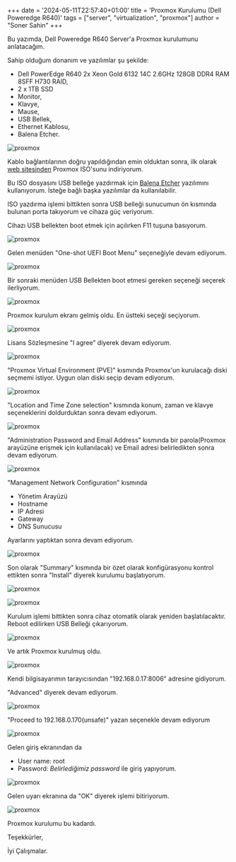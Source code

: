+++
date = '2024-05-11T22:57:40+01:00'
title = 'Proxmox Kurulumu (Dell Poweredge R640)'
tags = ["server", "virtualization", "proxmox"]
author = "Soner Sahin"
+++

Bu yazımda, Dell Poweredge R640 Server'a Proxmox kurulumunu anlatacağım.

Sahip olduğum donanım ve yazılımlar şu şekilde:
- Dell PowerEdge R640 2x Xeon Gold 6132 14C 2.6GHz 128GB DDR4 RAM 8SFF H730 RAID,
- 2 x 1TB SSD
- Monitor,
- Klavye,
- Mause,
- USB Bellek,
- Ethernet Kablosu,
- Balena Etcher.

![proxmox](/images/ProxmoxKurulumu/1.jpg)



Kablo bağlantılarının doğru yapıldığından emin olduktan sonra, ilk olarak [web sitesinden](https://www.proxmox.com/en/downloads/proxmox-virtual-environment/iso/proxmox-ve-8-2-iso-installer) Proxmox ISO'sunu indiriyorum.

Bu ISO dosyasını USB belleğe yazdırmak için [Balena Etcher](https://etcher.balena.io/)  yazılımını kullanıyorum. İsteğe bağlı başka yazılımlar da kullanılabilir.


ISO yazdırma işlemi bittikten sonra USB belleği sunucumun ön kısmında bulunan porta takıyorum ve cihaza güç veriyorum.

Cihazı USB bellekten boot etmek için açılırken F11 tuşuna basıyorum.

![proxmox](/images/ProxmoxKurulumu/3.jpg)

Gelen menüden "One-shot UEFI Boot Menu" seçeneğiyle devam ediyorum.

![proxmox](/images/ProxmoxKurulumu/4.jpg)

Bir sonraki menüden USB Bellekten boot etmesi gereken seçeneği seçerek ilerliyorum.

![proxmox](/images/ProxmoxKurulumu/5.jpg)

Proxmox kurulum ekranı gelmiş oldu. En üstteki seçeği seçiyorum.

![proxmox](/images/ProxmoxKurulumu/6.jpg)

Lisans Sözleşmesine "I agree" diyerek devam ediyorum.

![proxmox](/images/ProxmoxKurulumu/7.jpg)

"Proxmox Virtual Environment (PVE)" kısmında Proxmox'un kurulacağı diski seçmemi istiyor. Uygun olan diski seçip devam ediyorum.

![proxmox](/images/ProxmoxKurulumu/8.jpg)

"Location and Time Zone selection"  kısmında konum, zaman ve klavye seçeneklerini doldurduktan sonra devam ediyorum.

![proxmox](/images/ProxmoxKurulumu/9.jpg)

"Administration Password and Email Address" kısmında bir parola(Proxmox arayüzüne erişmek için kullanılacak) ve Email adresi belirledikten sonra devam ediyorum.

![proxmox](/images/ProxmoxKurulumu/10.jpg)

"Management Network Configuration" kısmında 
- Yönetim Arayüzü
- Hostname
- IP Adresi
- Gateway 
- DNS Sunucusu

Ayarlarını yaptıktan sonra devam ediyorum.

![proxmox](/images/ProxmoxKurulumu/11.jpg)

Son olarak "Summary" kısmında bir özet olarak konfigürasyonu kontrol ettikten sonra "Install" diyerek kurulumu başlatıyorum.

![proxmox](/images/ProxmoxKurulumu/12.jpg)

![proxmox](/images/ProxmoxKurulumu/13.jpg)

Kurulum işlemi bittikten sonra cihaz otomatik olarak yeniden başlatılacaktır. Reboot edilirken USB Belleği çıkarıyorum.

![proxmox](/images/ProxmoxKurulumu/14.jpg)

Ve artık Proxmox kurulmuş oldu.

![proxmox](/images/ProxmoxKurulumu/19.jpg)

Kendi bilgisayarımın tarayıcısından "192.168.0.17:8006" adresine gidiyorum.

"Advanced" diyerek devam ediyorum.

![proxmox](/images/ProxmoxKurulumu/20.png)

"Proceed to 192.168.0.170(unsafe)" yazan seçenekle devam ediyorum

![proxmox](/images/ProxmoxKurulumu/21.png)

Gelen giriş ekranından da 
- User name: root
- Password: *Belirlediğimiz password*
ile giriş yapıyorum.

![proxmox](/images/ProxmoxKurulumu/22.png)

Gelen uyarı ekranına da "OK" diyerek işlemi bitiriyorum. 

![proxmox](/images/ProxmoxKurulumu/23.png)

Proxmox kurulumu bu kadardı. 

Teşekkürler,

İyi Çalışmalar.






